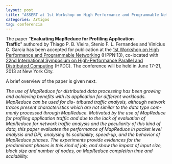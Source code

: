 ```yaml
---
layout: post
title: "ASSERT at 1st Workshop on High Performance and Programmable Networking (HPPN’13)"
categories: Artigos
tag: conferencia
---
```


The paper "**Evaluating MapReduce for Profiling Application Traffic**"&nbsp;authored by&nbsp;Thiago P. B. Vieira, Stenio F. L. Fernandes and Vinícius C. Garcia&nbsp;has been accepted for publication at the&nbsp;[1st Workshop on High Performance and Programmable Networking](http://www.grid.unina.it/HPPN2013/) (HPPN’13), co-located with [22nd&nbsp;International Symposium on High-Performance Parallel and Distributed Computing](http://www.hpdc.org/2013/) (HPDC).&nbsp;The conference will be held in June 17-21, 2013 at New York City.

A brief overview of the paper is given next.

_The use of MapReduce for distributed data processing has been growing and achieving benefits with its application for different workloads. MapReduce can be used for dis- tributed traffic analysis, although network traces present characteristics which are not similar to the data type com- monly processed through MapReduce. Motivated by the use of MapReduce for profiling application traffic and due to the lack of evaluation of MapReduce for network traffic analysis and the peculiarity of this kind of data, this paper evaluates the performance of MapReduce in packet level analysis and DPI, analysing its scalability, speed-up, and the behavior of MapReduce phases. The experiments provide evidences for the predominant phases in this kind of job, and show the impact of input size, block size and number of nodes, on MapReduce completion time and scalability._